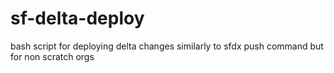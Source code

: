 # sf-delta-deploy
bash script for deploying delta changes similarly to sfdx push command but for non  scratch orgs
